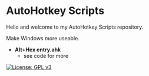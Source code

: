 # AutoHotkey Scripts

Hello and welcome to my AutoHotkey Scripts repository.

Make Windows more useable.

- **Alt+Hex entry.ahk**
  - see code for more

[![License: GPL v3](https://img.shields.io/badge/License-GPLv3-blue.svg)](https://www.gnu.org/licenses/gpl-3.0)
